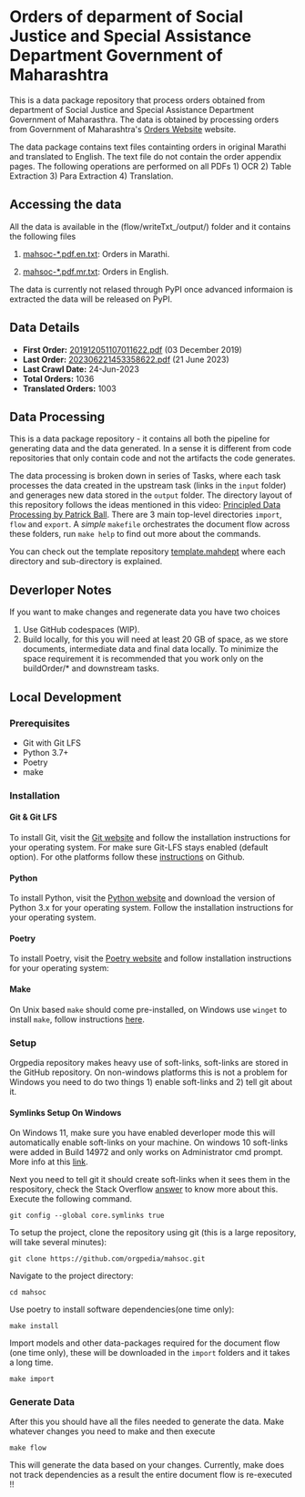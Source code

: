 # Orders of deparment of Social Justice and Special Assistance Department Government of Maharashtra

This is a data package repository that process orders obtained from department of Social Justice and Special Assistance Department Government of Maharasthra. The data is obtained by processing orders from Government of Maharashtra's [Orders Website](https://gr.maharashtra.gov.in/1145/Government-Resolutions) website.

The data package contains text files containting orders in original Marathi and translated to English. The text file do not contain the order appendix pages. The following operations are performed on all PDFs 1) OCR 2) Table Extraction 3) Para Extraction 4) Translation.

## Accessing the data

All the data is available in the (flow/writeTxt_/output/) folder and it contains the following files

1. [mahsoc-*.pdf.en.txt](flow/writeTxt_/output/): Orders in Marathi.

2. [mahsoc-*.pdf.mr.txt](flow/writeTxt_/output/): Orders in English.


The data is currently not relased through PyPI once advanced informaion is extracted the data will be released on PyPI.


## Data Details
- **First Order:** [201912051107011622.pdf](https://gr.maharashtra.gov.in/Site/Upload/Government%20Resolutions/English/201912051107011622.pdf) (03 December 2019)
- **Last Order:** [202306221453358622.pdf](https://gr.maharashtra.gov.in/Site/Upload/Government%20Resolutions/English/202306221453358622.pdf) (21 June 2023)
- **Last Crawl Date:** 24-Jun-2023
- **Total Orders:** 1036
- **Translated Orders:** 1003

## Data Processing
This is a data package repository - it contains all both the pipeline for generating data and the data generated. In a sense it is different from code repositories that only contain code and not the artifacts the code generates.

The data processing is broken down in series of Tasks, where each task processes the data created in the upstream task (links in the `input` folder) and generages new data stored in the `output` folder. The directory layout of this repository follows the ideas mentioned in this video: [Principled Data Processing by Patrick Ball](https://www.youtube.com/watch?v=ZSunU9GQdcI). There are 3 main top-level directories `import`, `flow` and `export`. A *simple* `makefile`  orchestrates the document flow across these folders, run `make help` to find out more about the commands.

You can check out the template repository [template.mahdept](https://github.com/orgpedia/template.mahdept) where each directory and sub-directory is explained. 

## Deverloper Notes

If you want to make changes and regenerate data you have two choices

1. Use GitHub codespaces (WIP).
2. Build locally, for this you will need at least 20 GB of space, as we store documents, intermediate data and final data locally. To minimize the space requirement it is recommended that you work only on the buildOrder/* and downstream tasks.


## Local Development
### Prerequisites
- Git with Git LFS
- Python 3.7+
- Poetry
- make


### Installation

#### Git & Git LFS
To install Git, visit the [Git website](https://git-scm.com/) and follow the installation instructions for your operating system. For make sure Git-LFS stays enabled (default option). For othe platforms follow these [instructions](https://docs.github.com/en/repositories/working-with-files/managing-large-files/installing-git-large-file-storage) on Github.

#### Python
To install Python, visit the [Python website](https://www.python.org/downloads/) and download the  version of Python 3.x for your operating system. Follow the installation instructions for your operating system.

#### Poetry
To install Poetry, visit the [Poetry website](https://python-poetry.org/docs/#installation) and follow installation instructions for your operating system:

#### Make
On Unix based `make` should come pre-installed, on Windows use `winget` to install `make`, follow instructions [here](https://winget.run/pkg/GnuWin32/Make).



### Setup
Orgpedia repository makes heavy use of soft-links, soft-links are stored in the GitHub repository. On non-windows platforms this is not a problem for Windows you need to do two things 1) enable soft-links and 2) tell git about it.

#### Symlinks Setup On Windows
On Windows 11, make sure you have enabled deverloper mode this will automatically enable soft-links on your machine. On windows 10 soft-links were added in Build 14972 and only works on Administrator cmd prompt. More info at this [link](https://blogs.windows.com/windowsdeveloper/2016/12/02/symlinks-windows-10/).

Next you need to tell git it should create soft-links when it sees them in the respository, check the Stack Overflow [answer](https://stackoverflow.com/questions/5917249/git-symbolic-links-in-windows/59761201#59761201) to know more about this. Execute the following command.

```
git config --global core.symlinks true
```


To setup the project, clone the repository using git (this is a large repository, will take several minutes):

```
git clone https://github.com/orgpedia/mahsoc.git
```

Navigate to the project directory:

```
cd mahsoc
```
Use poetry to install software dependencies(one time only):
```
make install
```

Import models and other data-packages required for the document flow (one time only), these will be downloaded in the `import` folders and it takes a long time.
```
make import
```
### Generate Data

After this you should have all the files needed to generate the data. Make whatever changes you need to make and then execute

```
make flow
```
This will generate the data based on your changes. Currently, make does not track dependencies as a result the entire document flow is re-executed !!
